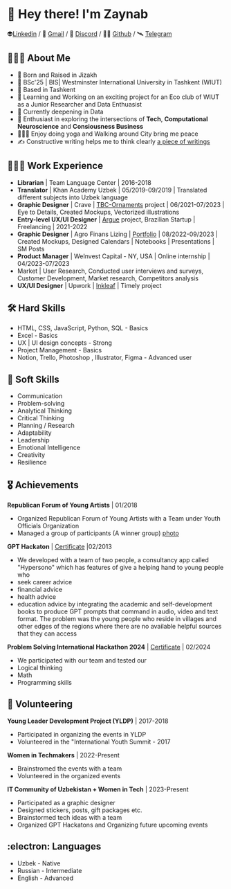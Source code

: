 # 👋 Hey there! I'm Zaynab
👽[Linkedin](https://www.linkedin.com/in/zaynab-soyokulova/)  / 📧 [Gmail](https://mail.google.com/mail/u/soyoqulova@gmail.com) / 💽 [Discord](https://discordapp.com/users/1052815197422751805) / 
🕵️‍♀️ [Github](https://github.com/aurorazeyn) / 🛰️ [Telegram](https://t.me/aurorazeyn) 

## 👩🏻‍💻 About Me
- 🌱  Born and Raised in Jizakh
- 🏢  BSc'25 | BIS| Westminster International University in Tashkent (WIUT)
-  📍  Based in Tashkent
- 💼  Learning and Working on an exciting project for an Eco club of WIUT as a Junior Researcher and Data Enthuasist
- 🔭  Currently deepening in Data 
- 🧠  Enthusiast in exploring the intersections of **Tech**, **Computational Neuroscience** and **Consiousness Business**
- 🧘🏻‍♀️  Enjoy doing yoga and Walking around City bring me peace
- ✍️  Constructive writing helps me to think clearly [a piece of writings](https://www.linkedin.com/pulse/unconscious-becomes-conscious-zaynab-soyokulova/)

## 🕵🏻‍♀️ Work Experience
- **Librarian** | Team Language Center | 2016-2018
- **Translator** | Khan Academy Uzbek  |  05/2019-09/2019
  | Translated different subjects into Uzbek language
- **Graphic Designer** | Crave | [TBC-Ornaments](https://tbc-ornaments.uz/) project | 06/2021-07/2023
  | Eye to Details, Created Mockups, Vectorized illustrations
- **Entry-level UX/UI Designer** | [Argue](https://www.figma.com/file/2hwgObRTqmrystdDsjP83J/ARG?type=design&node-id=2316%3A30665&mode=design&t=cD3eNpGMbeYvzFHo-1) project, Brazilian Startup | Freelancing | 2021-2022
- **Graphic Designer** | Agro Finans Lizing | [Portfolio](https://www.notion.so/aurorazeyn/Portfolio-87ca5e1282f74d9987a571fd5983c50a?pvs=4) | 08/2022-09/2023
| Created Mockups, Designed Calendars | Notebooks | Presentations | SM Posts 
- **Product Manager** | WeInvest Capital - NY, USA | Online internship | 04/2023-07/2023
- Market | User Research, Conducted user interviews and surveys, Customer Development, Market research, Competitors analysis
- **UX/UI Designer** | Upwork | [Inkleaf](https://www.figma.com/file/mgyughXN9SdhDgeXVdgEFV/InkLeaf?type=design&node-id=0%3A1&mode=design&t=l76sLjBe1oWceYqJ-1) | Timely project


## 🛠 Hard Skills
- HTML, CSS, JavaScript, Python, SQL - Basics
- Excel - Basics
- UX | UI design concepts - Strong
- Project Management - Basics
- Notion, Trello, Photoshop , Illustrator, Figma - Advanced user

## 🌼 Soft Skills
- Communication
- Problem-solving
- Analytical Thinking
- Critical Thinking
-  Planning / Research
- Adaptability
- Leadership
- Emotional Intelligence
- Creativity
- Resilience

## 🎖 Achievements
**Republican Forum of Young Artists** | 01/2018
- Organized Republican Forum of Young Artists with a Team under Youth Officials Organization
- Managed a group of participants (A winner group)
  [photo](https://scontent.ftas11-1.fna.fbcdn.net/v/t1.18169-9/22365208_944682859021582_5429686783486458251_n.jpg?_nc_cat=105&ccb=1-7&_nc_sid=5f2048&_nc_ohc=ZRtH8YZJOm8AX8LKRgP&_nc_ht=scontent.ftas11-1.fna&oh=00_AfDp3V0PlzwuA_XqKF-DcBUXAbC9e-_bSGl-hG7AmmA4yg&oe=661D3963)

**GPT Hackaton** | [Certificate](https://media.licdn.com/dms/image/D4D2DAQGG56PYmRiuMQ/profile-treasury-image-shrink_800_800/0/1709739140105?e=1711213200&v=beta&t=w_vygLpT8jaI4fPjjxMsI-zzlrl0DwEt4zMv_oHbF9U) |02/2013
- We developed with a team of two people, a consultancy app called "Hypersono" which has features of
give a helping hand to young people who
- seek career advice
- financial advice
- health advice
- education advice
by integrating the academic and self-development books to produce GPT prompts that command in audio, video and text format.
The problem was the young people who reside in villages and other edges of the regions where there are no available helpful sources that they can access

**Problem Solving International Hackathon 2024** | [Certificate](https://media.licdn.com/dms/image/D4D2DAQF4jOrtQ9VHmw/profile-treasury-document-cover-images_1280/0/1709738960973?e=1711213200&v=beta&t=pVpBD2zZ0bux9ZBl4bpazMOGFQg5IRtd_D9RUw0dYU0) | 02/2024
- We participated with our team and tested our
- Logical thinking
- Math
- Programming skills

## 🌋 Volunteering
**Young Leader Development Project (YLDP)** | 2017-2018
 - Participated in organizing the events in YLDP
 - Volunteered in the "International Youth Summit - 2017

**Women in Techmakers** | 2022-Present
- Brainstromed the events with a team
- Volunteered in the organized events

**IT Community of Uzbekistan + Women in Tech** | 2023-Present
- Participated as a graphic designer
- Designed stickers, posts, gift packages etc.
- Brainstormed tech ideas with a team
- Organized GPT Hackatons and Organizing future upcoming events 

## :electron: Languages
- Uzbek - Native
- Russian - Intermediate
- English - Advanced




